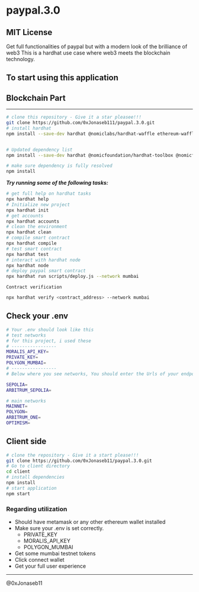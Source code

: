 # paypal.3.0

## MIT License

Get full functionalities of paypal but with a modern look of the brilliance of web3
This is a hardhat use case where web3 meets the blockchain technology.

## To start using this application

## **Blockchain Part**

---------------

```sh
# clone this repository - Give it a star pleasee!!!
git clone https://github.com/0xJonaseb111/paypal.3.0.git
# install hardhat
npm install --save-dev hardhat @nomiclabs/hardhat-waffle ethereum-waffle ethereum-waffle chai @nomiclabs/hardhat-ethereum ethers dotenv


# Updated dependency list
npm install --save-dev hardhat @nomicfoundation/hardhat-toolbox @nomicfoundation/hardhat-network-helpers @nomicfoundation/hardhat-chai-matchers @nomicfoundation/hardhat-ethers @nomicfoundation/hardhat-verify chai ethers hardhat-gas-reporter solidity-coverage @typechain/hardhat typechain @typechain/ethers-v6
```

```sh
# make sure dependency is fully resolved
npm install
```

_**Try running some of the following tasks:**_

```sh
# get full help on hardhat tasks
npx hardhat help
# Initialize new project
npx hardhat init
# get accounts
npx hardhat accounts
# clean the environment
npx hardhat clean
# compile smart contract
npx hardhat compile
# test smart contract
npx hardhat test
# interact with hardhat node
npx hardhat node
# deploy paypal smart contract
npx hardhat run scripts/deploy.js --network mumbai

```

`Contract verification`

```sh
npx hardhat verify <contract_address> --network mumbai
```

## Check your .env

```sh
# Your .env should look like this
# test networks
# for this project, i used these
# -----------------
MORALIS_API_KEY=
PRIVATE_KEY=
POLYGON_MUMBAI=
# -----------------
# Below where you see networks, You should enter the Urls of your endpoints(rpc)

SEPOLIA=
ARBITRUM_SEPOLIA=

# main networks
MAINNET=
POLYGON=
ARBITRUM_ONE=
OPTIMISM=

```

## **Client side**

```sh
# clone the repository - Give it a start please!!!
git clone https://github.com/0xJonaseb11/paypal.3.0.git
# Go to client directory
cd client
# install dependencies
npm install
# start application
npm start
```

### **Regarding utilization**

- Should have metamask or any other ethereum wallet installed
- Make sure your .env is set correctly.
  - PRIVATE_KEY
  - MORALIS_API_KEY
  - POLYGON_MUMBAI
- Get some mumbai testnet tokens
- Click connect wallet
- Get your full user experience

------------------------------

@0xJonaseb11
